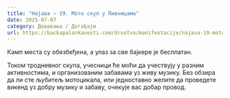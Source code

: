 ```yaml
---
title: "Најава – 19. Мото скуп у Пивницама"
date: 2025-07-07
category: Дешавања / Догађаји
url: https://backapalankavesti.com/drustvo/manifestacije/najava-19-moto-skup-u-pivnicama/
---
```


Камп места су обезбеђена, а улаз за све бајкере је бесплатан.

Током тродневног скупа, учесници ће моћи да учествују у разним активностима, и организованим забавама уз живу музику. Без обзира да ли сте љубитељ мотоцикала, или једноставно желите да проведете викенд уз добру музику и забаву, очекује вас добар провод.
